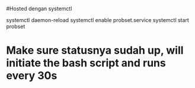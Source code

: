#Hosted dengan systemctl

systemctl daemon-reload
systemctl enable probset.service
systemctl start probset

# Make sure statusnya sudah up, will initiate the bash script and runs every 30s